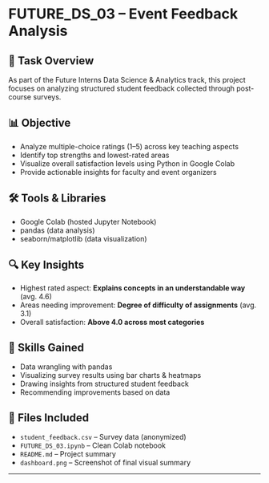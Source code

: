# FUTURE_DS_03 – Event Feedback Analysis

## 📌 Task Overview
As part of the Future Interns Data Science & Analytics track, this project focuses on analyzing structured student feedback collected through post-course surveys.

## 📊 Objective
- Analyze multiple-choice ratings (1–5) across key teaching aspects
- Identify top strengths and lowest-rated areas
- Visualize overall satisfaction levels using Python in Google Colab
- Provide actionable insights for faculty and event organizers

## 🛠 Tools & Libraries
- Google Colab (hosted Jupyter Notebook)
- pandas (data analysis)
- seaborn/matplotlib (data visualization)

## 🔍 Key Insights
- Highest rated aspect: **Explains concepts in an understandable way** (avg. 4.6)
- Areas needing improvement: **Degree of difficulty of assignments** (avg. 3.1)
- Overall satisfaction: **Above 4.0 across most categories**

## 🧠 Skills Gained
- Data wrangling with pandas
- Visualizing survey results using bar charts & heatmaps
- Drawing insights from structured student feedback
- Recommending improvements based on data

## 📁 Files Included
- `student_feedback.csv` – Survey data (anonymized)
- `FUTURE_DS_03.ipynb` – Clean Colab notebook
- `README.md` – Project summary
- `dashboard.png` – Screenshot of final visual summary

---

